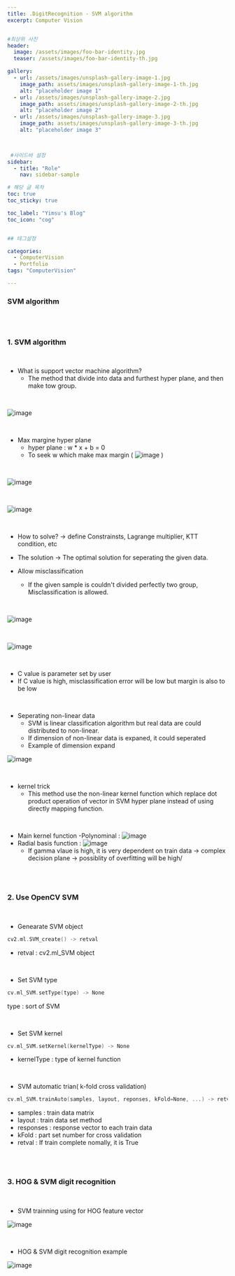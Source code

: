 ```yaml
---
title: .DigitRecognition - SVM algorithm
excerpt: Computer Vision


#최상위 사진
header:
  image: /assets/images/foo-bar-identity.jpg
  teaser: /assets/images/foo-bar-identity-th.jpg

gallery:
  - url: /assets/images/unsplash-gallery-image-1.jpg
    image_path: assets/images/unsplash-gallery-image-1-th.jpg
    alt: "placeholder image 1"
  - url: /assets/images/unsplash-gallery-image-2.jpg
    image_path: assets/images/unsplash-gallery-image-2-th.jpg
    alt: "placeholder image 2"
  - url: /assets/images/unsplash-gallery-image-3.jpg
    image_path: assets/images/unsplash-gallery-image-3-th.jpg
    alt: "placeholder image 3"
    


 #사이드바 설정 
sidebar:
  - title: "Role"
    nav: sidebar-sample

# 해당 글 목차
toc: true
toc_sticky: true

toc_label: "Yimsu's Blog"
toc_icon: "cog"


## 테그설정

categories:
  - ComputerVision
  - Portfolio
tags: "ComputerVision"

---
```



### SVM algorithm

<br/>
<br/>

### 1. SVM algorithm
<br/>

- What is support vector machine algorithm?
    - The method that divide into data and furthest hyper plane, and then make tow group. 



<br/>

![image](/assets/images/computervision/20200915_1.png)

<br/>

- Max margine hyper plane
    - hyper plane : w * x + b = 0
    - To seek w which make max margin ( ![image](/assets/images/computervision/20200915_2.png) )



<br/>

![image](/assets/images/computervision/20200915_3.png)

<br/>


![image](/assets/images/computervision/20200915_4.png)

<br/>

- How to solve?
    -> define Constrainsts, Lagrange multiplier, KTT condition, etc

- The solution
    -> The optimal solution for seperating the given data.

- Allow misclassification
    - If the given sample is couldn't divided perfectly two group, Misclassification is allowed.



<br/>

![image](/assets/images/computervision/20200915_5.png)

<br/>

![image](/assets/images/computervision/20200915_6.png)

<br/>

- C value is parameter set by user
- If C value is high, misclassification error will be low but margin is also to be low



<br/>

- Seperating non-linear data 
    - SVM is linear classification algorithm but real data are could distributed to non-linear.
    - If dimension of non-linear data is expaned, it could seperated
    - Example of dimension expand

![image](/assets/images/computervision/20200916_1.png)


<br/>

- kernel trick
    - This method use the non-linear kernel function which replace dot product operation of vector in SVM hyper plane instead of using directly mapping function.


<br/>

- Main kernel function
    -Polynominal : ![image](/assets/images/computervision/20200916_2.png)
- Radial basis function : ![image](/assets/images/computervision/20200916_3.png)
    - If gamma vlaue is high, it is very dependent on train data -> complex decision plane -> possiblity of overfitting will be high/

<br/>
<br/>

### 2. Use OpenCV SVM

<br/>

- Genearate SVM object

``` c
cv2.ml.SVM_create() -> retval
```

- retval : cv2.ml_SVM object

<br/>

- Set SVM type

``` c
cv.ml_SVM.setType(type) -> None
```

type : sort of SVM

<br/>

- Set SVM kernel

``` c
cv.ml_SVM.setKernel(kernelType) -> None
```

- kernelType : type of kernel function


<br/>

- SVM automatic trian( k-fold cross validation)

``` c
cv.ml_SVM.trainAuto(samples, layout, reponses, kFold=None, ...) -> retva;
```

- samples : train data matrix
- layout : train data set method
- responses : response vector to each train data
- kFold : part set number for cross validation
- retval : If train complete nomally, it is True

<br/>
<br/>

### 3. HOG & SVM digit recognition


<br/>

- SVM trainning using for HOG feature vector


![image](/assets/images/computervision/20200916_5.png)

<br/>

- HOG & SVM digit recognition example



![image](/assets/images/computervision/20200916_6.png)

<br/>
